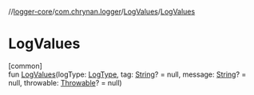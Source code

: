 //[logger-core](../../../index.md)/[com.chrynan.logger](../index.md)/[LogValues](index.md)/[LogValues](-log-values.md)

# LogValues

[common]\
fun [LogValues](-log-values.md)(logType: [LogType](../-log-type/index.md), tag: [String](https://kotlinlang.org/api/latest/jvm/stdlib/kotlin/-string/index.html)? = null, message: [String](https://kotlinlang.org/api/latest/jvm/stdlib/kotlin/-string/index.html)? = null, throwable: [Throwable](https://kotlinlang.org/api/latest/jvm/stdlib/kotlin/-throwable/index.html)? = null)
